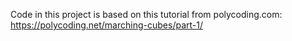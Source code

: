 Code in this project is based on this tutorial from polycoding.com: https://polycoding.net/marching-cubes/part-1/
